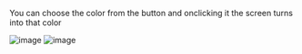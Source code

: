 You can choose the color from the button and onclicking it the screen turns into that color

![image](https://github.com/n-anurag/colorChange/assets/108230759/92a0f09a-1601-4d14-bdd5-2fb6d5c25bd4)
![image](https://github.com/n-anurag/colorChange/assets/108230759/9284eb4a-9b40-408e-b87c-4121df15eed7)

